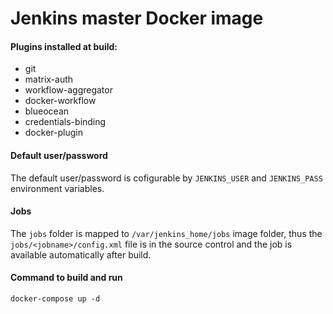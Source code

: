 # Jenkins master Docker image
#### Plugins installed at build:
* git 
* matrix-auth 
* workflow-aggregator 
* docker-workflow 
* blueocean 
* credentials-binding 
* docker-plugin
#### Default user/password
The default user/password is cofigurable by `JENKINS_USER` and `JENKINS_PASS` environment variables.
#### Jobs
The `jobs` folder is mapped to `/var/jenkins_home/jobs` image folder, thus the `jobs/<jobname>/config.xml` file is in the source control and the job is available automatically after build.
#### Command to build and run
```
docker-compose up -d
```